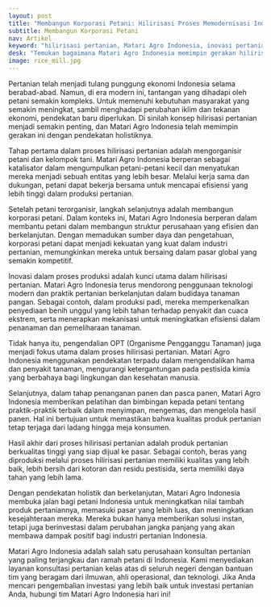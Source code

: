 ```yaml
---
layout: post
title: "Membangun Korporasi Petani: Hilirisasi Proses Memodernisasi Industri Pertanian"
subtitle: Membangun Korporasi Petani
nav: Artikel
keyword: "hilirisasi pertanian, Matari Agro Indonesia, inovasi pertanian, korporasi petani, praktik berkelanjutan"
desk: "Temukan bagaimana Matari Agro Indonesia memimpin gerakan hilirisasi pertanian dengan pendekatan holistik, membantu petani meningkatkan nilai tambah produk mereka dan bersaing dalam pasar global"
image: rice_mill.jpg
---
```


Pertanian telah menjadi tulang punggung ekonomi Indonesia selama berabad-abad. Namun, di era modern ini, tantangan yang dihadapi oleh petani semakin kompleks. Untuk memenuhi kebutuhan masyarakat yang semakin meningkat, sambil menghadapi perubahan iklim dan tekanan ekonomi, pendekatan baru diperlukan. Di sinilah konsep hilirisasi pertanian menjadi semakin penting, dan Matari Agro Indonesia telah memimpin gerakan ini dengan pendekatan holistiknya.

Tahap pertama dalam proses hilirisasi pertanian adalah mengorganisir petani dan kelompok tani. Matari Agro Indonesia berperan sebagai katalisator dalam mengumpulkan petani-petani kecil dan menyatukan mereka menjadi sebuah entitas yang lebih besar. Melalui kerja sama dan dukungan, petani dapat bekerja bersama untuk mencapai efisiensi yang lebih tinggi dalam produksi pertanian.

Setelah petani terorganisir, langkah selanjutnya adalah membangun korporasi petani. Dalam konteks ini, Matari Agro Indonesia berperan dalam membantu petani dalam membangun struktur perusahaan yang efisien dan berkelanjutan. Dengan memadukan sumber daya dan pengetahuan, korporasi petani dapat menjadi kekuatan yang kuat dalam industri pertanian, memungkinkan mereka untuk bersaing dalam pasar global yang semakin kompetitif.

Inovasi dalam proses produksi adalah kunci utama dalam hilirisasi pertanian. Matari Agro Indonesia terus mendorong penggunaan teknologi modern dan praktik pertanian berkelanjutan dalam budidaya tanaman pangan. Sebagai contoh, dalam produksi padi, mereka memperkenalkan penyediaan benih unggul yang lebih tahan terhadap penyakit dan cuaca ekstrem, serta menerapkan mekanisasi untuk meningkatkan efisiensi dalam penanaman dan pemeliharaan tanaman.

Tidak hanya itu, pengendalian OPT (Organisme Pengganggu Tanaman) juga menjadi fokus utama dalam proses hilirisasi pertanian. Matari Agro Indonesia menggunakan pendekatan terpadu dalam mengendalikan hama dan penyakit tanaman, mengurangi ketergantungan pada pestisida kimia yang berbahaya bagi lingkungan dan kesehatan manusia.

Selanjutnya, dalam tahap penanganan panen dan pasca panen, Matari Agro Indonesia memberikan pelatihan dan bimbingan kepada petani tentang praktik-praktik terbaik dalam menyimpan, mengemas, dan mengelola hasil panen. Hal ini bertujuan untuk memastikan bahwa kualitas produk pertanian tetap terjaga dari ladang hingga meja konsumen.

Hasil akhir dari proses hilirisasi pertanian adalah produk pertanian berkualitas tinggi yang siap dijual ke pasar. Sebagai contoh, beras yang diproduksi melalui proses hilirisasi pertanian memiliki kualitas yang lebih baik, lebih bersih dari kotoran dan residu pestisida, serta memiliki daya tahan yang lebih lama.

Dengan pendekatan holistik dan berkelanjutan, Matari Agro Indonesia membuka jalan bagi petani Indonesia untuk meningkatkan nilai tambah produk pertaniannya, memasuki pasar yang lebih luas, dan meningkatkan kesejahteraan mereka. Mereka bukan hanya memberikan solusi instan, tetapi juga berinvestasi dalam perubahan jangka panjang yang akan membawa dampak positif bagi industri pertanian Indonesia.

Matari Agro Indonesia adalah salah satu perusahaan konsultan pertanian yang paling terjangkau dan ramah petani di Indonesia. Kami menyediakan layanan konsultasi pertanian kelas atas di seluruh negeri dengan bantuan tim yang beragam dari ilmuwan, ahli operasional, dan teknologi. Jika Anda mencari pengembalian investasi yang lebih baik untuk investasi pertanian Anda, hubungi tim Matari Agro Indonesia hari ini!

